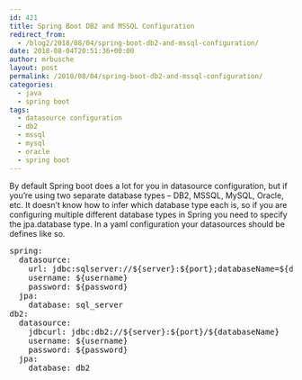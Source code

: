 ```yaml
---
id: 421
title: Spring Boot DB2 and MSSQL Configuration
redirect_from:
  - /blog2/2018/08/04/spring-boot-db2-and-mssql-configuration/
date: 2018-08-04T20:51:36+00:00
author: mrbusche
layout: post
permalink: /2018/08/04/spring-boot-db2-and-mssql-configuration/
categories:
  - java
  - spring boot
tags:
  - datasource configuration
  - db2
  - mssql
  - mysql
  - oracle
  - spring boot
---
```


By default Spring boot does a lot for you in datasource configuration, but if you&#8217;re using two separate database types &#8211; DB2, MSSQL, MySQL, Oracle, etc. It doesn&#8217;t know how to infer which database type each is, so if you are configuring multiple different database types in Spring you need to specify the jpa.database type. In a yaml configuration your datasources should be defines like so.

<pre>spring:
  datasource:
    url: jdbc:sqlserver://${server}:${port};databaseName=${databaseName}
    username: ${username}
    password: ${password}
  jpa:
    database: sql_server
db2:
  datasource:
    jdbcurl: jdbc:db2://${server}:${port}/${databaseName}
    username: ${username}
    password: ${password}
  jpa:
    database: db2
</pre>
